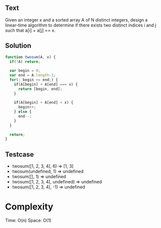 ## Text

Given an integer x and a sorted array A of N distinct integers, design a linear-time algorithm to determine if there exists two distinct indices i and j such that a[i] + a[j] == x.

## Solution

```javascript
function twosum(A, x) {
  if(!A) return;
  
  var begin = 0;
  var end = A.length-1;
  for(; begin <= end;) {
    if(A[begin] + A[end] === x) {
      return [begin, end];
    }
    
    if(A[begin] + A[end] < x) {
      begin++;
    } else {
      end--;
    }
  }
  
  return;
}
```

## Testcase

- twosum([1, 2, 3, 4], 6) => [1, 3]
- twosum(undefined, 1) => undefined
- twosum([], 1) => undefined
- twosum([1, 2, 3, 4], undefined) => undefined
- twosum([1, 2, 3, 4], -1) => undefined

# Complexity
Time: O(n)
Space: O(1)

